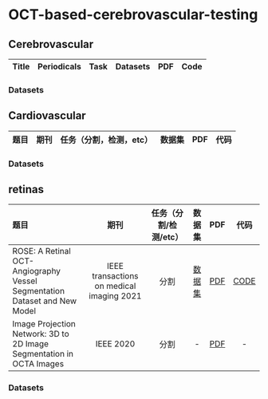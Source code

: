# OCT-based-cerebrovascular-testing
## Cerebrovascular
| Title   |   Periodicals   |  Task  | Datasets |   PDF    |   Code   |
|:------ |:--------:|:-------------------------:|:------:|:--------:|:----------:|
### Datasets
## Cardiovascular
| 题目   |   期刊   |  任务（分割，检测，etc）  | 数据集 |   PDF    |    代码    |
|:------ |:--------:|:-------------------------:|:------:|:--------:|:----------:|
### Datasets
## retinas
| 题目   |   期刊   |  任务（分割/检测/etc） |  数据集  |   PDF    |    代码    |
|:------ |:--------:|:-------------------------:|:-------:|:--------:|:----------:|
| ROSE: A Retinal OCT-Angiography Vessel Segmentation Dataset and New Model | IEEE transactions on medical imaging 2021 | 分割 | [数据集](https://imed.nimte.ac.cn/dataofrose.html) | [PDF](https://ieeexplore.ieee.org/stamp/stamp.jsp?tp=&arnumber=9284503) | [CODE](https://github.com/iMED-Lab/ROSE) |
|Image Projection Network: 3D to 2D Image Segmentation in OCTA Images| IEEE 2020 | 分割  | - | [PDF](https://sci-hub.se/https://ieeexplore.ieee.org/document/9085991) | - |
### Datasets


